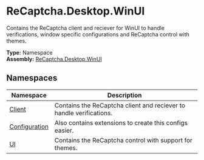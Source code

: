 # ReCaptcha.Desktop.WinUI
Contains the ReCaptcha client and reciever for WinUI to handle verifications, window specific configurations and ReCaptcha control with themes.

**Type:** Namespace
<br />
**Assembly:** [ReCaptcha.Desktop.WinUI](/ReCaptcha.Desktop/reference/recaptcha.desktop.winui/)

## Namespaces
| Namespace                                                       | Description                                                         |
|-----------------------------------------------------------------|---------------------------------------------------------------------|
| [Client](/ReCaptcha.Desktop/reference/recaptcha.desktop.winui/client/)               | Contains the ReCaptcha client and reciever to handle verifications. |
| [Configuration](/ReCaptcha.Desktop/reference/recaptcha.desktop.winui/configuration/) | Also contains extensions to create this configs easier.             |
| [UI](/ReCaptcha.Desktop/reference/recaptcha.desktop.winui/ui/)                       | Contains the ReCaptcha control with support for themes.             |
